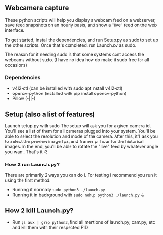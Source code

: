 ## Webcamera capture

These python scripts will help you display a webcam feed on a webserver, save feed snapshots on an hourly basis, and show a "live" feed on the web interface. 

To get started, install the dependencies, and run Setup.py as sudo to set up the other scripts. Once that's completed, run Launch.py as sudo. 

The reason for it needing sudo is that some systems cant access the webcams without sudo. (I have no idea how do make it sudo free for all occasions)

### Dependencies
* v4l2-ctl (can be installed with sudo apt install v4l2-ctl)
* opencv-python (installed with pip install opencv-python)
* Pillow (-||-)

## Setup (also a list of features)
Launch setup.py with sudo
The setup will ask you for a given camera id. You'll see a list of them for all cameras plugged into your system. 
You'll be able to select the resolution and mode of the camera.
After this, it'll ask you to select the preview image fps, and frames pr hour for the historical images.
In the end, you'll be able to rotate the "live" feed by whatever angle you want.
That's it :3

### How 2 run Launch.py? 
There are primarily 2 ways you can do i. For testing i recommend you run it using the first method.
* Running it normally ```sudo python3 ./launch.py```
* Running it in background with ```sudo nohup python3 ./launch.py &```

## How 2 kill Launch.py? 
* Run ```ps aux | grep python3```, find all mentions of launch.py, cam.py, etc and kill them with their respected PID

